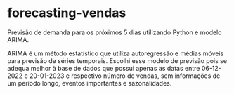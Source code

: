 # forecasting-vendas
Previsão de demanda para os próximos 5 dias utilizando Python e modelo ARIMA.

ARIMA é um método estatístico que utiliza autoregressão e médias móveis para previsão de séries temporais. 
Escolhi esse modelo de previsão pois se adequa melhor à base de dados que possui apenas as datas entre 06-12-2022 e 20-01-2023 e respectivo número de vendas, sem informações de um período longo, eventos importantes e sazonalidades. 
